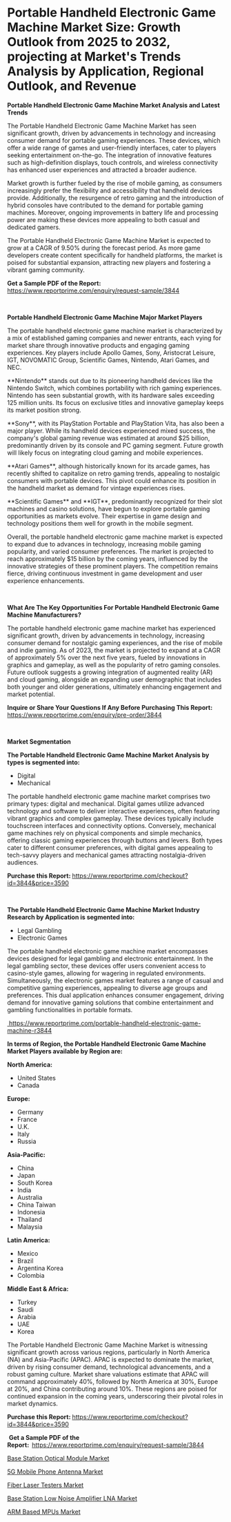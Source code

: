 <p><h1>Portable Handheld Electronic Game Machine Market Size: Growth Outlook from 2025 to 2032, projecting at Market's Trends Analysis by Application, Regional Outlook, and Revenue</h1></p><p><strong>Portable Handheld Electronic Game Machine Market Analysis and Latest Trends</strong></p>
<p><p>The Portable Handheld Electronic Game Machine Market has seen significant growth, driven by advancements in technology and increasing consumer demand for portable gaming experiences. These devices, which offer a wide range of games and user-friendly interfaces, cater to players seeking entertainment on-the-go. The integration of innovative features such as high-definition displays, touch controls, and wireless connectivity has enhanced user experiences and attracted a broader audience.</p><p>Market growth is further fueled by the rise of mobile gaming, as consumers increasingly prefer the flexibility and accessibility that handheld devices provide. Additionally, the resurgence of retro gaming and the introduction of hybrid consoles have contributed to the demand for portable gaming machines. Moreover, ongoing improvements in battery life and processing power are making these devices more appealing to both casual and dedicated gamers.</p><p>The Portable Handheld Electronic Game Machine Market is expected to grow at a CAGR of 9.50% during the forecast period. As more game developers create content specifically for handheld platforms, the market is poised for substantial expansion, attracting new players and fostering a vibrant gaming community.</p></p>
<p><strong>Get a Sample PDF of the Report:&nbsp;</strong> <a href="https://www.reportprime.com/enquiry/request-sample/3844?utm_campaign=84&utm_medium=2&utm_source=Github&utm_content=ia&utm_term=18032025&utm_id=portable-handheld-electronic-game-machine">https://www.reportprime.com/enquiry/request-sample/3844</a></p>
<p>&nbsp;</p>
<p><strong>Portable Handheld Electronic Game Machine Major Market Players</strong></p>
<p><p>The portable handheld electronic game machine market is characterized by a mix of established gaming companies and newer entrants, each vying for market share through innovative products and engaging gaming experiences. Key players include Apollo Games, Sony, Aristocrat Leisure, IGT, NOVOMATIC Group, Scientific Games, Nintendo, Atari Games, and NEC.</p><p>**Nintendo** stands out due to its pioneering handheld devices like the Nintendo Switch, which combines portability with rich gaming experiences. Nintendo has seen substantial growth, with its hardware sales exceeding 125 million units. Its focus on exclusive titles and innovative gameplay keeps its market position strong.</p><p>**Sony**, with its PlayStation Portable and PlayStation Vita, has also been a major player. While its handheld devices experienced mixed success, the company's global gaming revenue was estimated at around $25 billion, predominantly driven by its console and PC gaming segment. Future growth will likely focus on integrating cloud gaming and mobile experiences.</p><p>**Atari Games**, although historically known for its arcade games, has recently shifted to capitalize on retro gaming trends, appealing to nostalgic consumers with portable devices. This pivot could enhance its position in the handheld market as demand for vintage experiences rises.</p><p>**Scientific Games** and **IGT**, predominantly recognized for their slot machines and casino solutions, have begun to explore portable gaming opportunities as markets evolve. Their expertise in game design and technology positions them well for growth in the mobile segment.</p><p>Overall, the portable handheld electronic game machine market is expected to expand due to advances in technology, increasing mobile gaming popularity, and varied consumer preferences. The market is projected to reach approximately $15 billion by the coming years, influenced by the innovative strategies of these prominent players. The competition remains fierce, driving continuous investment in game development and user experience enhancements.</p></p>
<p>&nbsp;</p>
<p><strong>What Are The Key Opportunities For Portable Handheld Electronic Game Machine Manufacturers?</strong></p>
<p><p>The portable handheld electronic game machine market has experienced significant growth, driven by advancements in technology, increasing consumer demand for nostalgic gaming experiences, and the rise of mobile and indie gaming. As of 2023, the market is projected to expand at a CAGR of approximately 5% over the next five years, fueled by innovations in graphics and gameplay, as well as the popularity of retro gaming consoles. Future outlook suggests a growing integration of augmented reality (AR) and cloud gaming, alongside an expanding user demographic that includes both younger and older generations, ultimately enhancing engagement and market potential.</p></p>
<p><strong>Inquire or Share Your Questions If Any Before Purchasing This Report:</strong> <a href="https://www.reportprime.com/enquiry/pre-order/3844?utm_campaign=84&utm_medium=2&utm_source=Github&utm_content=ia&utm_term=18032025&utm_id=portable-handheld-electronic-game-machine">https://www.reportprime.com/enquiry/pre-order/3844</a></p>
<p>&nbsp;</p>
<p><strong>Market Segmentation</strong></p>
<p><strong>The Portable Handheld Electronic Game Machine Market Analysis by types is segmented into:</strong></p>
<p><ul><li>Digital</li><li>Mechanical</li></ul></p>
<p><p>The portable handheld electronic game machine market comprises two primary types: digital and mechanical. Digital games utilize advanced technology and software to deliver interactive experiences, often featuring vibrant graphics and complex gameplay. These devices typically include touchscreen interfaces and connectivity options. Conversely, mechanical game machines rely on physical components and simple mechanics, offering classic gaming experiences through buttons and levers. Both types cater to different consumer preferences, with digital games appealing to tech-savvy players and mechanical games attracting nostalgia-driven audiences.</p></p>
<p><strong>Purchase this Report:&nbsp;</strong><a href="https://www.reportprime.com/checkout?id=3844&price=3590&utm_campaign=84&utm_medium=2&utm_source=Github&utm_content=ia&utm_term=18032025&utm_id=portable-handheld-electronic-game-machine">https://www.reportprime.com/checkout?id=3844&price=3590</a></p>
<p>&nbsp;</p>
<p><strong>The Portable Handheld Electronic Game Machine Market Industry Research by Application is segmented into:</strong></p>
<p><ul><li>Legal Gambling</li><li>Electronic Games</li></ul></p>
<p><p>The portable handheld electronic game machine market encompasses devices designed for legal gambling and electronic entertainment. In the legal gambling sector, these devices offer users convenient access to casino-style games, allowing for wagering in regulated environments. Simultaneously, the electronic games market features a range of casual and competitive gaming experiences, appealing to diverse age groups and preferences. This dual application enhances consumer engagement, driving demand for innovative gaming solutions that combine entertainment and gambling functionalities in portable formats.</p></p>
<p><a href="https://www.reportprime.com/portable-handheld-electronic-game-machine-r3844?utm_campaign=84&utm_medium=2&utm_source=Github&utm_content=ia&utm_term=18032025&utm_id=portable-handheld-electronic-game-machine">&nbsp;https://www.reportprime.com/portable-handheld-electronic-game-machine-r3844</a></p>
<p><strong>In terms of Region, the Portable Handheld Electronic Game Machine Market Players available by Region are:</strong></p>
<p>
    <p> <strong> North America: </strong>
        <ul>
            <li>United States</li>
            <li>Canada</li>
        </ul>
        </p> 
    <p> <strong> Europe: </strong>
        <ul>
            <li>Germany</li>
            <li>France</li>
            <li>U.K.</li>
            <li>Italy</li>
            <li>Russia</li>
        </ul>
        </p> 
    <p> <strong> Asia-Pacific: </strong>
        <ul>
            <li>China</li>
            <li>Japan</li>
            <li>South Korea</li>
            <li>India</li>
            <li>Australia</li>
            <li>China Taiwan</li>
            <li>Indonesia</li>
            <li>Thailand</li>
            <li>Malaysia</li>
        </ul>
        </p> 
    <p> <strong> Latin America: </strong>
        <ul>
            <li>Mexico</li>
            <li>Brazil</li>
            <li>Argentina Korea</li>
            <li>Colombia</li>
        </ul>
        </p> 
    <p> <strong> Middle East & Africa: </strong>
        <ul>
            <li>Turkey</li>
            <li>Saudi</li>
            <li>Arabia</li>
            <li>UAE</li>
            <li>Korea</li>
        </ul>
    </p>
    </p>
<p><p>The Portable Handheld Electronic Game Machine Market is witnessing significant growth across various regions, particularly in North America (NA) and Asia-Pacific (APAC). APAC is expected to dominate the market, driven by rising consumer demand, technological advancements, and a robust gaming culture. Market share valuations estimate that APAC will command approximately 40%, followed by North America at 30%, Europe at 20%, and China contributing around 10%. These regions are poised for continued expansion in the coming years, underscoring their pivotal roles in market dynamics.</p></p>
<p><strong>Purchase this Report: </strong><a href="https://www.reportprime.com/checkout?id=3844&price=3590&utm_campaign=84&utm_medium=2&utm_source=Github&utm_content=ia&utm_term=18032025&utm_id=portable-handheld-electronic-game-machine">https://www.reportprime.com/checkout?id=3844&price=3590</a></p>
<p>&nbsp;<strong>Get a Sample PDF of the Report:&nbsp;&nbsp;</strong><a href="https://www.reportprime.com/enquiry/request-sample/3844?utm_campaign=84&utm_medium=2&utm_source=Github&utm_content=ia&utm_term=18032025&utm_id=portable-handheld-electronic-game-machine">https://www.reportprime.com/enquiry/request-sample/3844</a></p>
<p><strong></strong></p>
<p><p><a href="https://github.com/vsiljgestel/Market-Research-Report-List-1/blob/main/base-station-optical-module-market.md?utm_campaign=84&utm_medium=2&utm_source=Github&utm_content=ia&utm_term=18032025&utm_id=portable-handheld-electronic-game-machine">Base Station Optical Module Market</a></p><p><a href="https://github.com/belhejmawoue/Market-Research-Report-List-1/blob/main/5g-mobile-phone-antenna-market.md?utm_campaign=84&utm_medium=2&utm_source=Github&utm_content=ia&utm_term=18032025&utm_id=portable-handheld-electronic-game-machine">5G Mobile Phone Antenna Market</a></p><p><a href="https://github.com/shamyzinniwl/Market-Research-Report-List-1/blob/main/fiber-laser-testers-market.md?utm_campaign=84&utm_medium=2&utm_source=Github&utm_content=ia&utm_term=18032025&utm_id=portable-handheld-electronic-game-machine">Fiber Laser Testers Market</a></p><p><a href="https://github.com/boudykodumi/Market-Research-Report-List-1/blob/main/base-station-low-noise-amplifier-lna-market.md?utm_campaign=84&utm_medium=2&utm_source=Github&utm_content=ia&utm_term=18032025&utm_id=portable-handheld-electronic-game-machine">Base Station Low Noise Amplifier LNA Market</a></p><p><a href="https://github.com/kalsirollija/Market-Research-Report-List-1/blob/main/arm-based-mpus-market.md?utm_campaign=84&utm_medium=2&utm_source=Github&utm_content=ia&utm_term=18032025&utm_id=portable-handheld-electronic-game-machine">ARM Based MPUs Market</a></p></p>